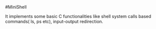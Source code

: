 #MiniShell

It implements some basic C functionalities like shell system calls based commands( ls, ps etc), input-output redirection.